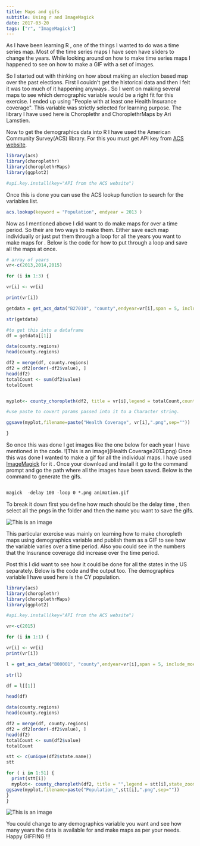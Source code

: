 ```yaml
---
title: Maps and gifs
subtitle: Using r and ImageMagick
date: 2017-03-20
tags: ["r", "ImageMagick"]
---
```


As I have been learning R , one of the things I wanted to do was a time series map. Most of the time series maps I have seen
have sliders to change the years. While looking around on how to make time series maps I happened to see on how to make a GIF with a set of images.

So I started out with thinking on how about making an election based map over the past elections. First I couldn't get the historical  data and then I felt it was too much of it happening anyways . So I went on making several maps  to see which  demographic variable would be a right fit for this exercise. I ended up using "People with at least one Health Insurance coverage". This variable was strictly selected for learning purpose. The library I have used here is Choroplethr and ChoroplethrMaps by Ari Lamstien.

Now to get the demographics data into R I have used the American Community Survey(ACS) library. For this you must get API key from  <a href="http://api.census.gov/data/key_signup.html">ACS website</a>.

```r
library(acs)
library(choroplethr)
library(choroplethrMaps)
library(ggplot2)

#api.key.install(key="API from the ACS website")

```
Once  this is done you can use the ACS lookup function to search for the variables list.

```r
acs.lookup(keyword = "Population", endyear = 2013 )
```
Now as I mentioned above I did want to do make maps for over a time period. So their are two ways to make them. Either save each map individually or
just put them through a loop for all the years you want to make maps for . Below is the code for how to put through a loop and save all the maps at once.

```r
# array of years
vr<-c(2013,2014,2015)

for (i in 1:3) {

vr[i] <- vr[i]

print(vr[i])

getdata = get_acs_data("B27010", "county",endyear=vr[i],span = 5, include_moe = FALSE)

str(getdata)

#to get this into a dataframe
df = getdata[[1]]

data(county.regions)
head(county.regions)

df2 = merge(df, county.regions)
df2 = df2[order(-df2$value), ]
head(df2)
totalCount <- sum(df2$value)
totalCount


myplot<- county_choropleth(df2, title = vr[i],legend = totalCount,county_zoom = NULL)

#use paste to covert params passed into it to a Character string.

ggsave(myplot,filename=paste("Health Coverage", vr[i],".png",sep=""))

}
```

So once this was done  I get images like the one below for each year I have mentioned in the code.
![This is an image](Health Coverage2013.png)
Once this was done I wanted to make a gif for all the individual maps. I have used <a href="https://www.imagemagick.org/script/download.php">ImageMagick</a> for it . Once your download and install it
go to the command prompt and go the path where all the images have been saved. Below is the command to generate the gifs.

```html

magick  -delay 100 -loop 0 *.png animation.gif

```

To break it down first you define how much should be the delay time , then select all the pngs in the folder and then the name you want to save the
gifs.

![This is an image](Health_Insurance.gif)

 This particular exercise was mainly on learning how to make choropleth maps using demographics variable and publish them as a GIF to see how the variable varies over a time period. Also you could see in the numbers that the Insurance coverage did increase over the time period.

Post this I did want to see how it could be done for all the states in the US separately. Below is the code and the output too. The demographics variable I have used here is the CY population.

```r
library(acs)
library(choroplethr)
library(choroplethrMaps)
library(ggplot2)

#api.key.install(key="API from the ACS website")

vr<-c(2015)

for (i in 1:1) {

vr[i] <- vr[i]
print(vr[i])

l = get_acs_data("B00001", "county",endyear=vr[i],span = 5, include_moe = TRUE)

str(l)

df = l[[1]]

head(df)

data(county.regions)
head(county.regions)

df2 = merge(df, county.regions)
df2 = df2[order(-df2$value), ]
head(df2)
totalCount <- sum(df2$value)
totalCount

stt <- c(unique(df2$state.name))
stt

for ( i in 1:51) {
  print(stt[i])
  myplot<- county_choropleth(df2, title = "",legend = stt[i],state_zoom = stt[i])
ggsave(myplot,filename=paste("Population_",stt[i],".png",sep=""))
}
}

```
![This is an image](Population_State.gif)


You could change to any demographics variable you want and see how many years the data is available for and make maps as per your needs.
Happy GIFFING !!!
